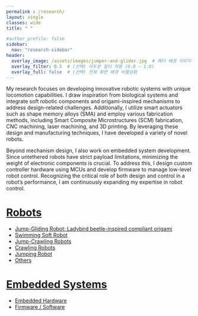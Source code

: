 ```yaml
---
permalink : /research/
layout: single
classes: wide
title: " "

#author_profile: false
sidebar:
  nav: "research-sidebar"
header:
  overlay_image: /assets/images/jumper-and-glider.jpg  # 헤더 배경 이미지
  overlay_filter: 0.5  # (선택) 어두운 필터 적용 (0.0 ~ 1.0)
  overlay_full: false  # (선택) 전체 화면 배경 비활성화
---
```



My research focuses on developing innovative robotic systems with unique locomotion capabilities. I draw inspiration from biological systems and integrate soft robotic components and origami-inspired mechanisms to address design-related challenges. Additionally, I utilize smart actuators such as shape memory alloys (SMA) and employ various fabrication methods, including Smart Composite Microstructures (SCM) fabrication, CNC machining, laser machining, and 3D printing. By leveraging these design and manufacturing techniques, I have developed a variety of novel robots.

Beyond mechanism design, I also work on embedded system development. Since untethered robots have strict payload limitations, minimizing the weight of electronic components is crucial. To address this, I design custom controller hardware using MCUs and develop firmware to manage low-level robot control. Recognizing the critical role of both design and control in a robot’s performance, I am continuously expanding my expertise in robot control.

# [Robots][robot_link]

- [Jump-Gliding Robot: Ladybird beetle-inspired compliant origami][ladybird_link]
- [Swimming Soft Robot][leaf_link]
- [Jump-Crawling Robots][jump_crawling_link]
- [Crawling Robots][crawling_link]
- [Jumping Robot][jumping_link]
- [Others][others_link]


# [Embedded Systems][embedded_systems_link]

- [Embedded Hardware][embedded_hardware_link]
- [Firmware / Software][firmware_link]


[robot_link]: /research/robots/

[ladybird_link]: /research/robots/#ladybird
[leaf_link]: /research/robots/#leaf
[jump_crawling_link]: /research/robots/#jc_robot
[crawling_link]: /research/robots/#crawl_robot
[jumping_link]: /research/robots/#jumping_robot
[others_link]: /research/robots/#other_robot


[embedded_systems_link]: /research/embedded_systems/

[embedded_hardware_link]: /research/embedded_systems/#embedded_hardware
[firmware_link]: /research/embedded_systems/#firmware